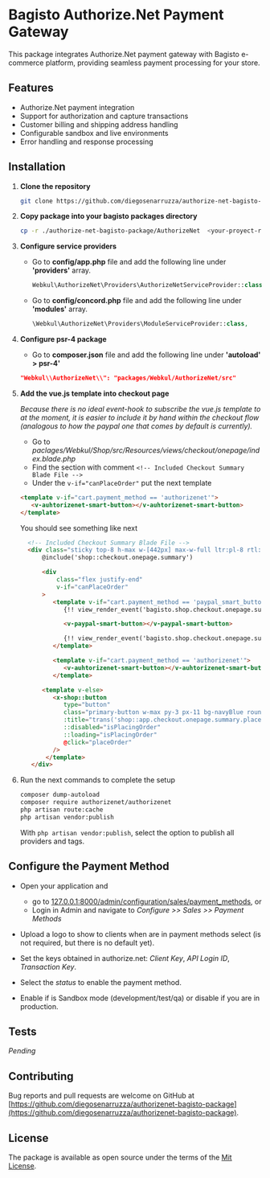 # Bagisto Authorize.Net Payment Gateway

This package integrates Authorize.Net payment gateway with Bagisto e-commerce platform, providing seamless payment processing for your store.

## Features

- Authorize.Net payment integration
- Support for authorization and capture transactions
- Customer billing and shipping address handling
- Configurable sandbox and live environments
- Error handling and response processing

## Installation

1. **Clone the repository**

   ```sh
   git clone https://github.com/diegosenarruzza/authorize-net-bagisto-package.git
   ```


2. **Copy package into your bagisto packages directory**

   ```sh
   cp -r ./authorize-net-bagisto-package/AuthorizeNet  <your-proyect-root>/packages/Webkul/AuthorizeNet
   ```


3. **Configure service providers**

   - Go to **config/app.php** file and add the following line under **'providers'** array.
      ```php
      Webkul\AuthorizeNet\Providers\AuthorizeNetServiceProvider::class,
      ```

   - Go to **config/concord.php** file and add the following line under **'modules'** array.
      ```php
      \Webkul\AuthorizeNet\Providers\ModuleServiceProvider::class,
      ```

4. **Configure psr-4 package**
   - Go to **composer.json** file and add the following line under **'autoload' > psr-4'**
   ```json
   "Webkul\\AuthorizeNet\\": "packages/Webkul/AuthorizeNet/src"
   ```

5. **Add the vue.js template into checkout page**

   _Because there is no ideal event-hook to subscribe the vue.js template to at the moment, it is easier to include it by hand within the checkout flow (analogous to how the paypal one that comes by default is currently)._

   - Go to *paclages/Webkul/Shop/src/Resources/views/checkout/onepage/index.blade.php*
   - Find the section with comment `<!-- Included Checkout Summary Blade File -->`
   - Under the `v-if="canPlaceOrder"` put the next template
   ```html
   <template v-if="cart.payment_method == 'authorizenet'">
      <v-auhtorizenet-smart-button></v-auhtorizenet-smart-button>
   </template>
   ```
   You should see something like next
   ```html
     <!-- Included Checkout Summary Blade File -->
     <div class="sticky top-8 h-max w-[442px] max-w-full ltr:pl-8 rtl:pr-8 max-lg:w-auto max-lg:max-w-[442px] max-lg:ltr:pl-0 max-lg:rtl:pr-0">
         @include('shop::checkout.onepage.summary')

         <div
             class="flex justify-end"
             v-if="canPlaceOrder"
         >
            <template v-if="cart.payment_method == 'paypal_smart_button'">
               {!! view_render_event('bagisto.shop.checkout.onepage.summary.paypal_smart_button.before') !!}

               <v-paypal-smart-button></v-paypal-smart-button>

               {!! view_render_event('bagisto.shop.checkout.onepage.summary.paypal_smart_button.after') !!}
            </template>

            <template v-if="cart.payment_method == 'authorizenet'">
               <v-auhtorizenet-smart-button></v-auhtorizenet-smart-button>
            </template>

         <template v-else>
            <x-shop::button
               type="button"
               class="primary-button w-max py-3 px-11 bg-navyBlue rounded-2xl max-sm:text-sm max-sm:px-6 max-sm:mb-10"
               :title="trans('shop::app.checkout.onepage.summary.place-order')"
               ::disabled="isPlacingOrder"
               ::loading="isPlacingOrder"
               @click="placeOrder"
            />
          </template>
      </div>
   ```

6. Run the next commands to complete the setup
   ```sh
   composer dump-autoload
   composer require authorizenet/authorizenet
   php artisan route:cache
   php artisan vendor:publish
   ```
   With `php artisan vendor:publish`, select the option to publish all providers and tags.


## Configure the Payment Method

   - Open your application and
      - go to [127.0.0.1:8000/admin/configuration/sales/payment_methods](http://127.0.0.1:8000/admin/configuration/sales/payment_methods), or
      - Login in Admin and navigate to *Configure >> Sales >> Payment Methods*

   - Upload a logo to show to clients when are in payment methods select (is not required, but there is no default yet).
   - Set the keys obtained in authorize.net: *Client Key*, *API Login ID*, *Transaction Key*.
   - Select the *status* to enable the payment method.
   - Enable if is Sandbox mode (development/test/qa) or disable if you are in production.

## Tests
   _Pending_

## Contributing
Bug reports and pull requests are welcome on GitHub at [https://github.com/diegosenarruzza/authorizenet-bagisto-package](https://github.com/diegosenarruzza/authorizenet-bagisto-package).

## License
The package is available as open source under the terms of the [Mit License](https://opensource.org/license/mit/).